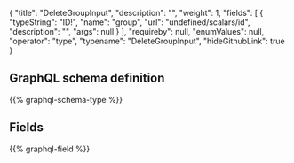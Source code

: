 {
  "title": "DeleteGroupInput",
  "description": "",
  "weight": 1,
  "fields": [
    {
      "typeString": "ID!",
      "name": "group",
      "url": "undefined/scalars/id",
      "description": "",
      "args": null
    }
  ],
  "requireby": null,
  "enumValues": null,
  "operator": "type",
  "typename": "DeleteGroupInput",
  "hideGithubLink": true
}
## GraphQL schema definition

{{% graphql-schema-type %}}

## Fields

{{% graphql-field %}}
